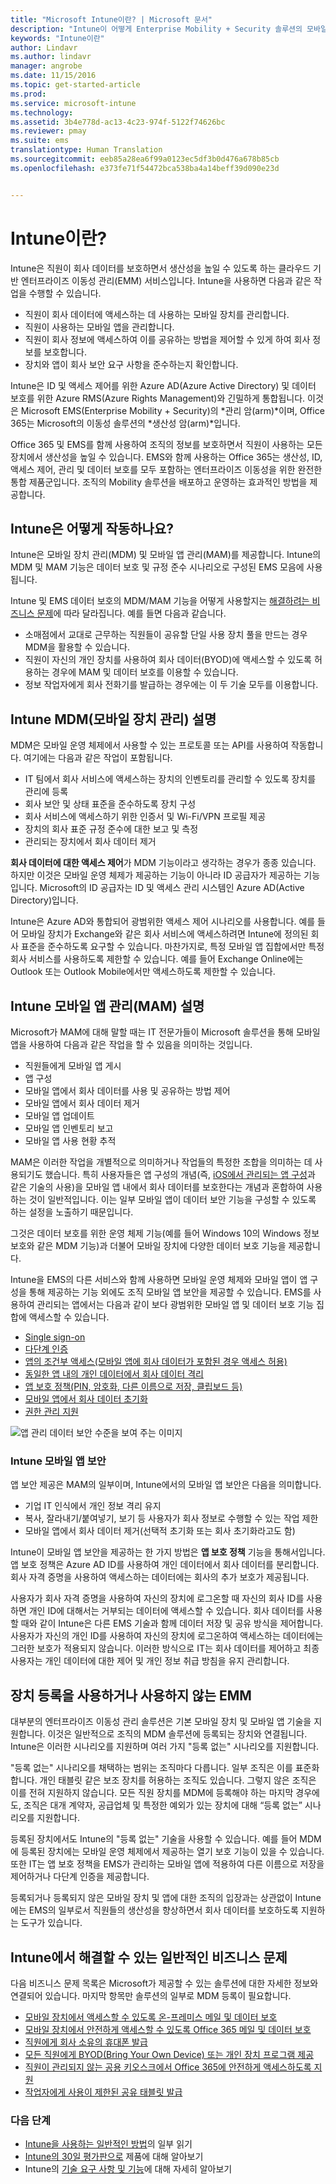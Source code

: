 ```yaml
---
title: "Microsoft Intune이란? | Microsoft 문서"
description: "Intune이 어떻게 Enterprise Mobility + Security 솔루션의 모바일 장치 관리 구성 요소가 되며 회사 데이터를 보호하는 데 도움이 되는지 알아봅니다."
keywords: "Intune이란"
author: Lindavr
ms.author: lindavr
manager: angrobe
ms.date: 11/15/2016
ms.topic: get-started-article
ms.prod: 
ms.service: microsoft-intune
ms.technology: 
ms.assetid: 3b4e778d-ac13-4c23-974f-5122f74626bc
ms.reviewer: pmay
ms.suite: ems
translationtype: Human Translation
ms.sourcegitcommit: eeb85a28ea6f99a0123ec5df3b0d476a678b85cb
ms.openlocfilehash: e373fe71f54472bca538ba4a14beff39d090e23d


---
```


# <a name="what-is-intune"></a>Intune이란?
Intune은 직원이 회사 데이터를 보호하면서 생산성을 높일 수 있도록 하는 클라우드 기반 엔터프라이즈 이동성 관리(EMM) 서비스입니다. Intune을 사용하면 다음과 같은 작업을 수행할 수 있습니다.
* 직원이 회사 데이터에 액세스하는 데 사용하는 모바일 장치를 관리합니다.
* 직원이 사용하는 모바일 앱을 관리합니다.
* 직원이 회사 정보에 액세스하여 이를 공유하는 방법을 제어할 수 있게 하여 회사 정보를 보호합니다.
* 장치와 앱이 회사 보안 요구 사항을 준수하는지 확인합니다.

Intune은 ID 및 액세스 제어를 위한 Azure AD(Azure Active Directory) 및 데이터 보호를 위한 Azure RMS(Azure Rights Management)와 긴밀하게 통합됩니다. 이것은 Microsoft EMS(Enterprise Mobility + Security)의 *관리 암(arm)*이며, Office 365는 Microsoft의 이동성 솔루션의 *생산성 암(arm)*입니다.  

Office 365 및 EMS를 함께 사용하여 조직의 정보를 보호하면서 직원이 사용하는 모든 장치에서 생산성을 높일 수 있습니다. EMS와 함께 사용하는 Office 365는 생산성, ID, 액세스 제어, 관리 및 데이터 보호를 모두 포함하는 엔터프라이즈 이동성을 위한 완전한 통합 제품군입니다. 조직의 Mobility 솔루션을 배포하고 운영하는 효과적인 방법을 제공합니다.

## <a name="how-does-intune-work"></a>Intune은 어떻게 작동하나요?
Intune은 모바일 장치 관리(MDM) 및 모바일 앱 관리(MAM)를 제공합니다. Intune의 MDM 및 MAM 기능은 데이터 보호 및 규정 준수 시나리오로 구성된 EMS 모음에 사용됩니다.  

Intune 및 EMS 데이터 보호의 MDM/MAM 기능을 어떻게 사용할지는 [해결하려는 비즈니스 문제](#common-business-problems-that-intune-helps-solve)에 따라 달라집니다. 예를 들면 다음과 같습니다.
* 소매점에서 교대로 근무하는 직원들이 공유할 단일 사용 장치 풀을 만드는 경우 MDM을 활용할 수 있습니다.
* 직원이 자신의 개인 장치를 사용하여 회사 데이터(BYOD)에 액세스할 수 있도록 허용하는 경우에 MAM 및 데이터 보호를 이용할 수 있습니다.  
* 정보 작업자에게 회사 전화기를 발급하는 경우에는 이 두 기술 모두를 이용합니다.

## <a name="intune-mobile-device-management-mdm-explained"></a>Intune MDM(모바일 장치 관리) 설명
MDM은 모바일 운영 체제에서 사용할 수 있는 프로토콜 또는 API를 사용하여 작동합니다. 여기에는 다음과 같은 작업이 포함됩니다.
* IT 팀에서 회사 서비스에 액세스하는 장치의 인벤토리를 관리할 수 있도록 장치를 관리에 등록
* 회사 보안 및 상태 표준을 준수하도록 장치 구성
* 회사 서비스에 액세스하기 위한 인증서 및 Wi-Fi/VPN 프로필 제공
* 장치의 회사 표준 규정 준수에 대한 보고 및 측정
* 관리되는 장치에서 회사 데이터 제거  

**회사 데이터에 대한 액세스 제어**가 MDM 기능이라고 생각하는 경우가 종종 있습니다. 하지만 이것은 모바일 운영 체제가 제공하는 기능이 아니라 ID 공급자가 제공하는 기능입니다. Microsoft의 ID 공급자는 ID 및 액세스 관리 시스템인 Azure AD(Active Directory)입니다.  

Intune은 Azure AD와 통합되어 광범위한 액세스 제어 시나리오를 사용합니다. 예를 들어 모바일 장치가 Exchange와 같은 회사 서비스에 액세스하려면 Intune에 정의된 회사 표준을 준수하도록 요구할 수 있습니다. 마찬가지로, 특정 모바일 앱 집합에서만 특정 회사 서비스를 사용하도록 제한할 수 있습니다. 예를 들어 Exchange Online에는 Outlook 또는 Outlook Mobile에서만 액세스하도록 제한할 수 있습니다.

## <a name="intune-mobile-app-management-mam-explained"></a>Intune 모바일 앱 관리(MAM) 설명
Microsoft가 MAM에 대해 말할 때는 IT 전문가들이 Microsoft 솔루션을 통해 모바일 앱을 사용하여 다음과 같은 작업을 할 수 있음을 의미하는 것입니다.
* 직원들에게 모바일 앱 게시
* 앱 구성
* 모바일 앱에서 회사 데이터를 사용 및 공유하는 방법 제어
* 모바일 앱에서 회사 데이터 제거   
* 모바일 앱 업데이트
* 모바일 앱 인벤토리 보고
* 모바일 앱 사용 현황 추적

MAM은 이러한 작업을 개별적으로 의미하거나 작업들의 특정한 조합을 의미하는 데 사용되기도 했습니다. 특히 사용자들은 앱 구성의 개념(즉, [iOS에서 관리되는 앱 구성](https://developer.apple.com/library/content/samplecode/sc2279/Introduction/Intro.html)과 같은 기술의 사용)을 모바일 앱 내에서 회사 데이터를 보호한다는 개념과 혼합하여 사용하는 것이 일반적입니다. 이는 일부 모바일 앱이 데이터 보안 기능을 구성할 수 있도록 하는 설정을 노출하기 때문입니다.

그것은 데이터 보호를 위한 운영 체제 기능(예를 들어 Windows 10의 Windows 정보 보호와 같은 MDM 기능)과 더불어 모바일 장치에 다양한 데이터 보호 기능을 제공합니다.

Intune을 EMS의 다른 서비스와 함께 사용하면 모바일 운영 체제와 모바일 앱이 앱 구성을 통해 제공하는 기능 외에도 조직 모바일 앱 보안을 제공할 수 있습니다. EMS를 사용하여 관리되는 앱에서는 다음과 같이 보다 광범위한 모바일 앱 및 데이터 보호 기능 집합에 액세스할 수 있습니다.

* [Single sign-on](https://docs.microsoft.com/en-us/azure/active-directory/active-directory-appssoaccess-whatis)  
*   [다단계 인증](https://docs.microsoft.com/en-us/multi-factor-authentication/multi-factor-authentication)
* [앱의 조건부 액세스(모바일 앱에 회사 데이터가 포함된 경우 액세스 허용)](https://docs.microsoft.com/en-us/intune/deploy-use/allow-policy-managed-apps-access-to-o365)
* [동일한 앱 내의 개인 데이터에서 회사 데이터 격리](https://docs.microsoft.com/en-us/intune/deploy-use/protect-app-data-using-mobile-app-management-policies-with-microsoft-intune)
* [앱 보호 정책(PIN, 암호화, 다른 이름으로 저장, 클립보드 등)](https://docs.microsoft.com/en-us/intune/deploy-use/protect-app-data-using-mobile-app-management-policies-with-microsoft-intune)
* [모바일 앱에서 회사 데이터 초기화](https://docs.microsoft.com/en-us/intune/deploy-use/protect-app-data-using-mobile-app-management-policies-with-microsoft-intune)
* [권한 관리 지원](https://docs.microsoft.com/en-us/information-protection/understand-explore/what-is-azure-rms)

![앱 관리 데이터 보안 수준을 보여 주는 이미지](./media/managing-mobile-apps.png)

### <a name="intune-mobile-app-security"></a>Intune 모바일 앱 보안
앱 보안 제공은 MAM의 일부이며, Intune에서의 모바일 앱 보안은 다음을 의미합니다.
* 기업 IT 인식에서 개인 정보 격리 유지
* 복사, 잘라내기/붙여넣기, 보기 등 사용자가 회사 정보로 수행할 수 있는 작업 제한
* 모바일 앱에서 회사 데이터 제거(선택적 초기화 또는 회사 초기화라고도 함)

Intune이 모바일 앱 보안을 제공하는 한 가지 방법은 **앱 보호 정책** 기능을 통해서입니다. 앱 보호 정책은 Azure AD ID를 사용하여 개인 데이터에서 회사 데이터를 분리합니다. 회사 자격 증명을 사용하여 액세스하는 데이터에는 회사의 추가 보호가 제공됩니다.

사용자가 회사 자격 증명을 사용하여 자신의 장치에 로그온할 때 자신의 회사 ID를 사용하면 개인 ID에 대해서는 거부되는 데이터에 액세스할 수 있습니다. 회사 데이터를 사용할 때와 같이 Intune은 다른 EMS 기술과 함께 데이터 저장 및 공유 방식을 제어합니다. 사용자가 자신의 개인 ID를 사용하여 자신의 장치에 로그온하여 액세스하는 데이터에는 그러한 보호가 적용되지 않습니다. 이러한 방식으로 IT는 회사 데이터를 제어하고 최종 사용자는 개인 데이터에 대한 제어 및 개인 정보 취급 방침을 유지 관리합니다.

## <a name="emm-with-and-without-device-enrollment"></a>장치 등록을 사용하거나 사용하지 않는 EMM
대부분의 엔터프라이즈 이동성 관리 솔루션은 기본 모바일 장치 및 모바일 앱 기술을 지원합니다. 이것은 일반적으로 조직의 MDM 솔루션에 등록되는 장치와 연결됩니다. Intune은 이러한 시나리오를 지원하며 여러 가지 "등록 없는" 시나리오를 지원합니다.  

"등록 없는" 시나리오를 채택하는 범위는 조직마다 다릅니다. 일부 조직은 이를 표준화합니다. 개인 태블릿 같은 보조 장치를 허용하는 조직도 있습니다. 그렇지 않은 조직은 이를 전혀 지원하지 않습니다. 모든 직원 장치를 MDM에 등록해야 하는 마지막 경우에도, 조직은 대개 계약자, 공급업체 및 특정한 예외가 있는 장치에 대해 “등록 없는” 시나리오를 지원합니다.

등록된 장치에서도 Intune의 "등록 없는" 기술을 사용할 수 있습니다. 예를 들어 MDM에 등록된 장치에는 모바일 운영 체제에서 제공하는 열기 보호 기능이 있을 수 있습니다. 또한 IT는 앱 보호 정책을 EMS가 관리하는 모바일 앱에 적용하여 다른 이름으로 저장을 제어하거나 다단계 인증을 제공합니다.

등록되거나 등록되지 않은 모바일 장치 및 앱에 대한 조직의 입장과는 상관없이 Intune에는 EMS의 일부로서 직원들의 생산성을 향상하면서 회사 데이터를 보호하도록 지원하는 도구가 있습니다.

## <a name="common-business-problems-that-intune-helps-solve"></a>Intune에서 해결할 수 있는 일반적인 비즈니스 문제
다음 비즈니스 문제 목록은 Microsoft가 제공할 수 있는 솔루션에 대한 자세한 정보와 연결되어 있습니다. 마지막 항목만 솔루션의 일부로 MDM 등록이 필요합니다.

* [모바일 장치에서 액세스할 수 있도록 온-프레미스 메일 및 데이터 보호](common-ways-to-use-intune.md#protecting-your-on-premises-email-and-data-so-it-can-be-safely-accessed-by-mobile-devices)
* [모바일 장치에서 안전하게 액세스할 수 있도록 Office 365 메일 및 데이터 보호](common-ways-to-use-intune.md#protecting-your-office-365-email-and-data-so-it-can-be-safely-accessed-by-mobile-devices)
* [직원에게 회사 소유의 휴대폰 발급](common-ways-to-use-intune.md#issue-corporate-owned-phones-to-your-information-workers)
* [모든 직원에게 BYOD(Bring Your Own Device) 또는 개인 장치 프로그램 제공](common-ways-to-use-intune.md#offer-a-bring-your-own-device-program-to-all-employees)
* [직원이 관리되지 않는 공용 키오스크에서 Office 365에 안전하게 액세스하도록 지원](common-ways-to-use-intune.md#enable-your-employees-to-securely-access-office-365-from-an-unmanaged-public-kiosk)
* [작업자에게 사용이 제한된 공유 태블릿 발급](common-ways-to-use-intune.md#issue-limited-use-shared-tablets-to-your-task-workers)

### <a name="next-steps"></a>다음 단계
* [Intune을 사용하는 일반적인 방법](common-ways-to-use-intune.md)의 일부 읽기
* [Intune의 30일 평가판으로](get-started-with-a-30-day-trial-of-microsoft-intune.md) 제품에 대해 알아보기
* Intune의 [기술 요구 사항 및 기능](/intune/get-started/what-to-know-before-you-start-microsoft-intune)에 대해 자세히 알아보기



<!--HONumber=Dec16_HO2-->



